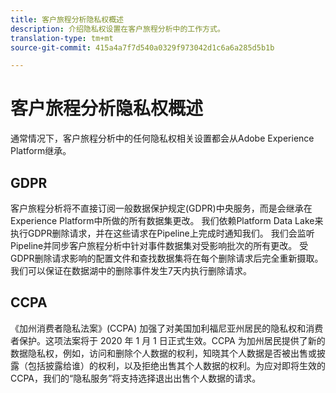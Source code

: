 ```yaml
---
title: 客户旅程分析隐私权概述
description: 介绍隐私权设置在客户旅程分析中的工作方式。
translation-type: tm+mt
source-git-commit: 415a4a7f7d540a0329f973042d1c6a6a285d5b1b

---
```



# 客户旅程分析隐私权概述

通常情况下，客户旅程分析中的任何隐私权相关设置都会从Adobe Experience Platform继承。

## GDPR

客户旅程分析将不直接订阅一般数据保护规定(GDPR)中央服务，而是会继承在Experience Platform中所做的所有数据集更改。 我们依赖Platform Data Lake来执行GDPR删除请求，并在这些请求在Pipeline上完成时通知我们。 我们会监听Pipeline并同步客户旅程分析中针对事件数据集对受影响批次的所有更改。 受GDPR删除请求影响的配置文件和查找数据集将在每个删除请求后完全重新摄取。 我们可以保证在数据湖中的删除事件发生7天内执行删除请求。

## CCPA

《加州消费者隐私法案》(CCPA) 加强了对美国加利福尼亚州居民的隐私权和消费者保护。这项法案将于 2020 年 1 月 1 日正式生效。CCPA 为加州居民提供了新的数据隐私权，例如，访问和删除个人数据的权利，知晓其个人数据是否被出售或披露（包括披露给谁）的权利，以及拒绝出售其个人数据的权利。为应对即将生效的 CCPA，我们的“隐私服务”将支持选择退出出售个人数据的请求。

